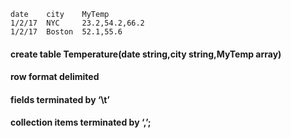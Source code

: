 ```
date    city    MyTemp
1/2/17  NYC     23.2,54.2,66.2
1/2/17  Boston  52.1,55.6
```
#### create table Temperature(date string,city string,MyTemp array<double>) 
#### row format delimited 
#### fields terminated by ‘\t’ 
#### collection items terminated by ‘,’;

